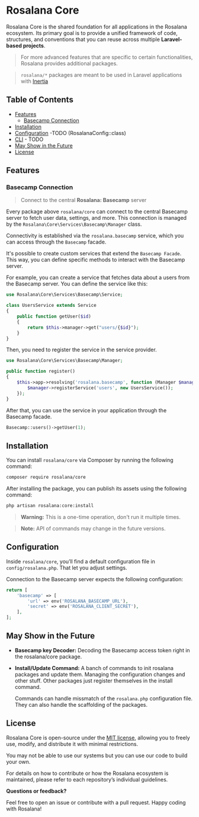 # Rosalana Core

Rosalana Core is the shared foundation for all applications in the Rosalana ecosystem. Its primary goal is to provide a unified framework of code, structures, and conventions that you can reuse across multiple **Laravel-based projects**.

> For more advanced features that are specific to certain functionalities, Rosalana provides additional packages.

>`rosalana/*` packages are meant to be used in Laravel applications with [Inertia](https://inertiajs.com/)

## Table of Contents

- [Features](#features)
    - [Basecamp Connection](#basecamp-connection)
- [Installation](#installation)
- [Configuration](#configuration) -TODO (RosalanaConfig::class)
- [CLI](#cli) - TODO
- [May Show in the Future](#may-show-in-the-future)
- [License](#license)


## Features

### Basecamp Connection

> Connect to the central **Rosalana: Basecamp** server

Every package above `rosalana/core` can connect to the central Basecamp server to fetch user data, settings, and more. This connection is managed by the `Rosalana\Core\Services\Basecamp\Manager` class.

Connectivity is established via the `rosalana.basecamp` service, which you can access through the `Basecamp` facade.

It's possible to create custom services that extend the `Basecamp Facade`. This way, you can define specific methods to interact with the Basecamp server.

For example, you can create a service that fetches data about a users from the Basecamp server. You can define the service like this:

```php
use Rosalana\Core\Services\Basecamp\Service;

class UsersService extends Service
{
    public function getUser($id)
    {
        return $this->manager->get("users/{$id}");
    }
}
```

Then, you need to register the service in the service provider.

```php
use Rosalana\Core\Services\Basecamp\Manager;

public function register()
{
    $this->app->resolving('rosalana.basecamp', function (Manager $manager) {
        $manager->registerService('users', new UsersService());
    });
}
```

After that, you can use the service in your application through the Basecamp facade.

```php
Basecamp::users()->getUser(1);
```

## Installation

You can install `rosalana/core` via Composer by running the following command:

```bash
composer require rosalana/core
```

After installing the package, you can publish its assets using the following command:

```bash
php artisan rosalana:core:install
```

> **Warning:** This is a one-time operation, don't run it multiple times.

> **Note:** API of commands may change in the future versions.

## Configuration

Inside `rosalana/core`, you’ll find a default configuration file in `config/rosalana.php`. That let you adjust settings.

Connection to the Basecamp server expects the following configuration:

```php
return [
    'basecamp' => [
        'url' => env('ROSALANA_BASECAMP_URL'),
        'secret' => env('ROSALANA_CLIENT_SECRET'),
    ],
];
```

## May Show in the Future
- **Basecamp key Decoder:** Decoding the Basecamp access token right in the rosalana/core package.
- **Install/Update Command:** A banch of commands to init rosalana packages and update them. Managing the configuration changes and other stuff. Other packages just register themselves in the install command.

    Commands can handle missmatch of the `rosalana.php` configuration file. They can also handle the scaffolding of the packages.

## License

Rosalana Core is open-source under the [MIT license](/LICENCE), allowing you to freely use, modify, and distribute it with minimal restrictions.

You may not be able to use our systems but you can use our code to build your own.

For details on how to contribute or how the Rosalana ecosystem is maintained, please refer to each repository’s individual guidelines.

**Questions or feedback?**

Feel free to open an issue or contribute with a pull request. Happy coding with Rosalana!